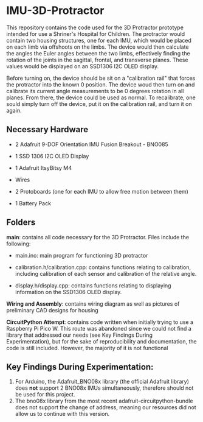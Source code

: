 # IMU-3D-Protractor
This repository contains the code used for the 3D Protractor prototype intended for use a Shriner's Hospital for Children. The protractor would contain two housing structures, one for each IMU, which would be placed on each limb via offshoots on the limbs. The device would then calculate the angles the Euler angles between the two limbs, effectively finding the rotation of the joints in the sagittal, frontal, and transverse planes. These values would be displayed on an SSD1306 I2C OLED display.

Before turning on, the device should be sit on a "calibration rail" that forces the protractor into the known 0 position. The device woud then turn on and calibrate its current angle measurements to be 0 degrees rotation in all planes. From there, the device could be used as normal. To recalibrate, one sould simply turn off the device, put it on the calibration rail, and turn it on again.

## Necessary Hardware

- 2 Adafruit 9-DOF Orientation IMU Fusion Breakout - BNO085

- 1 SSD 1306 I2C OLED Display

- 1 Adafruit ItsyBitsy M4

- Wires

- 2 Protoboards (one for each IMU to allow free motion between them)

- 1 Battery Pack


## Folders

**main**: contains all code necessary for the 3D Protractor. Files include the following:

- main.ino: main program for functioning 3D protractor

- calibration.h/calibration.cpp: contains functions relating to calibration, including calibration of each sensor and calibration of the relative angle.

- display.h/display.cpp: contains functions relating to displaying information on the SSD1306 OLED display.

**Wiring and Assembly**: contains wiring diagram as well as pictures of preliminary CAD designs for housing

**CircuitPython Attempt**: contains code written when initially trying to use a Raspberry Pi Pico W. This route was abandoned since we could not find a library that addressed our needs (see Key Findings During Experimentation), but for the sake of reproducibility and documentation, the code is still included. However, the majority of it is not functional


## Key Findings During Experimentation:
1. For Arduino, the Adafruit_BNO08x library (the official Adafruit library) does **not** support 2 BNO08x IMUs simultaneously, therefore should not be used for this project.
2. The bno08x library from the most recent adafruit-circuitpython-bundle does not support the change of address, meaning our resources did not allow us to continue with this version.



